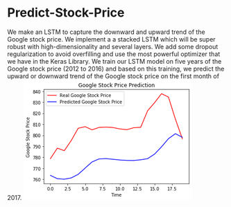 # Predict-Stock-Price
We make an LSTM to capture the downward and upward trend of the Google stock price.
We implement a a stacked LSTM which will be super robust with high-dimensionality and several layers. We add some dropout 
regularization to avoid overfilling and use the most powerful optimizer that we have in the Keras Library. We train our LSTM model on five years of the Google stock price (2012 to 2016) and based on this training, we predict the upward or downward trend of the Google stock price on the first month of 2017.
![alt Predict Google Stock Price](https://github.com/z1shahraki/Predict-Stock-Price/blob/master/RNN_LSTM_StockPrice.png)
